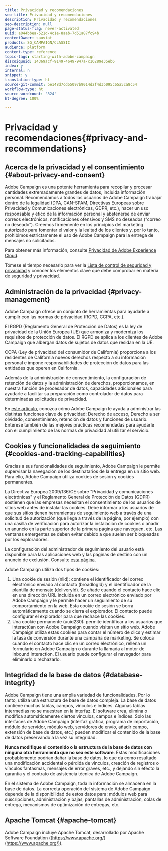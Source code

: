 ```yaml
---
title: Privacidad y recomendaciones
seo-title: Privacidad y recomendaciones
description: Privacidad y recomendaciones
seo-description: null
page-status-flag: never-activated
uuid: a044bbea-521d-4c1e-8aab-7d51a87fc94b
contentOwner: sauviat
products: SG_CAMPAIGN/CLASSIC
audience: platform
content-type: reference
topic-tags: starting-with-adobe-campaign
discoiquuid: 14369acf-9149-4649-947a-c16289e35eb6
index: y
internal: n
snippet: y
translation-type: ht
source-git-commit: be148d7cd55097b9014d2f4d3b095c65a5ca8c54
workflow-type: ht
source-wordcount: '824'
ht-degree: 100%

---
```



# Privacidad y recomendaciones{#privacy-and-recommendations}

## Acerca de la privacidad y el consentimiento {#about-privacy-and-consent}

Adobe Campaign es una potente herramienta para recopilar y procesar cantidades extremadamente grandes de datos, incluida información personal. Recomendamos a todos los usuarios de Adobe Campaign trabajar dentro de la legalidad (DPA, CAN-SPAM, Directivas Europeas sobre Privacidad y Comunicaciones electrónicas, GDPR, etc.), hacer un uso responsable y ético de la información personal y abstenerse de enviar correos electrónicos, notificaciones ofensivos y SMS no deseados (“correo no deseado”). Creemos firmemente en los principios del marketing autorizado para fomentar el valor y la lealtad de los clientes y, por lo tanto, prohibimos estrictamente el uso de Adobe Campaign para la entrega de mensajes no solicitados.

Para obtener más información, consulte [Privacidad de Adobe Experience Cloud](https://www.adobe.com/privacy/marketing-cloud.html).

Tómese el tiempo necesario para ver la [Lista de control de seguridad y privacidad](https://helpx.adobe.com/es/campaign/kb/acc-security.html) y conocer los elementos clave que debe comprobar en materia de seguridad y privacidad.

## Administración de la privacidad {#privacy-management}

Adobe Campaign ofrece un conjunto de herramientas para ayudarle a cumplir con las normas de privacidad (RGPD, CCPA, etc.).

El RGPD (Reglamento General de Protección de Datos) es la ley de privacidad de la Unión Europea (UE) que armoniza y moderniza los requisitos de protección de datos. El RGPD se aplica a los clientes de Adobe Campaign que albergan datos de sujetos de datos que residan en la UE.

CCPA (Ley de privacidad del consumidor de California) proporciona a los residentes de California nuevos derechos respecto a su información personal e impone responsabilidades de protección de datos para las entidades que operen en California.

Además de la administración de consentimiento, la configuración de retención de datos y la administración de derechos, proporcionamos, en nuestra función de procesador de datos, capacidades adicionales para ayudarle a facilitar su preparación como controlador de datos para determinadas solicitudes de privacidad.

En [este artículo](https://helpx.adobe.com/es/campaign/kb/acc-privacy.html), conozca cómo Adobe Campaign le ayuda a administrar las distintas funciones clave de privacidad: Derecho de acceso, Derecho a ser olvidado, consentimiento, retención de datos y funciones de usuario. Entérese también de las mejores prácticas recomendadas para ayudarle con el cumplimiento de las normas de privacidad al utilizar el servicio.

## Cookies y funcionalidades de seguimiento {#cookies-and-tracking-capabilities}

Gracias a sus funcionalidades de seguimiento, Adobe Campaign le permite supervisar la navegación de los destinatarios de la entrega en un sitio web. Para ello, Adobe Campaign utiliza cookies de sesión y cookies permanentes.

La Directiva Europea 2009/136/CE sobre &quot;Privacidad y comunicaciones electrónicas&quot; y el Reglamento General de Protección de Datos (GDPR) sostienen que las empresas necesitan el consentimiento de los usuarios de sitios web antes de instalar las cookies. Debe informar a los usuarios de que sus sitios tienen herramientas de seguimiento web a través de una solicitud de autorización (que llega a través de la página, por ejemplo) con una casilla de verificación para autorizar la instalación de cookies o añadir un anuncio en la parte superior de la primera página que naveguen, etc. Las ventanas emergentes se deben evitar debido a que suelen ser bloqueadas por los exploradores.

La configuración del administrador de seguimiento del usuario está disponible para las aplicaciones web y las páginas de destino con un anuncio de exclusión. Consulte [esta página](../../web/using/web-application-tracking-opt-out.md).

Adobe Campaign utiliza dos tipos de cookies:

1. Una cookie de sesión (nlid): contiene el identificador del correo electrónico enviado al contacto (broadlogId) y el identificador de la plantilla de mensaje (deliveryId). Se añade cuando el contacto hace clic en una dirección URL incluida en un correo electrónico enviado por Adobe Campaign y le permite hacer un seguimiento de su comportamiento en la web. Esta cookie de sesión se borra automáticamente cuando se cierra el explorador. El contacto puede configurar el explorador para que rechace las cookies.
1. Una cookie permanente (uuid230): permite identificar a los usuarios que interactúan con Adobe Campaign cuando visitan un sitio web. Adobe Campaign utiliza estas cookies para contar el número de clics y estimar la tasa de conversión durante una campaña de marketing. Se coloca cuando el contacto hace clic en un correo electrónico, rellena un formulario en Adobe Campaign o durante la llamada al motor de Inbound Interaction. El usuario puede configurar el navegador para eliminarlo o rechazarlo.

## Integridad de la base de datos {#database-integrity}

Adobe Campaign tiene una amplia variedad de funcionalidades. Por lo tanto, utiliza una estructura de base de datos compleja. La base de datos contiene muchas tablas, campos, vínculos e índices. Algunas tablas intermedias no se muestran en la interfaz. El software crea, elimina o modifica automáticamente ciertos vínculos, campos e índices. Solo las interfaces de Adobe Campaign (interfaz gráfica, programa de importación, módulo de servidor, módulo web, servidores de envío, añadir campo, extensión de base de datos, etc.) pueden modificar el contenido de la base de datos preservando a la vez su integridad.

**Nunca modifique el contenido o la estructura de la base de datos con ninguna otra herramienta que no sea este software**. Estas modificaciones probablemente podrían dañar la base de datos, lo que da como resultado una modificación accidental o pérdida de vínculos, creación de registros o vínculos fantasmas, mensajes de error graves, etc., y dejando sin efecto la garantía y el contrato de asistencia técnica de Adobe Campaign.

En el sistema de Adobe Campaign, toda la información se almacena en la base de datos. La correcta operación del sistema de Adobe Campaign depende de la disponibilidad de estos datos para: módulos web para suscripciones, administración y bajas, pantallas de administración, colas de entrega, mecanismos de optimización de entregas, etc.

## Apache Tomcat {#apache-tomcat}

Adobe Campaign incluye Apache Tomcat, desarrollado por Apache Software Foundation ([https://www.apache.org/](https://www.apache.org/)).
